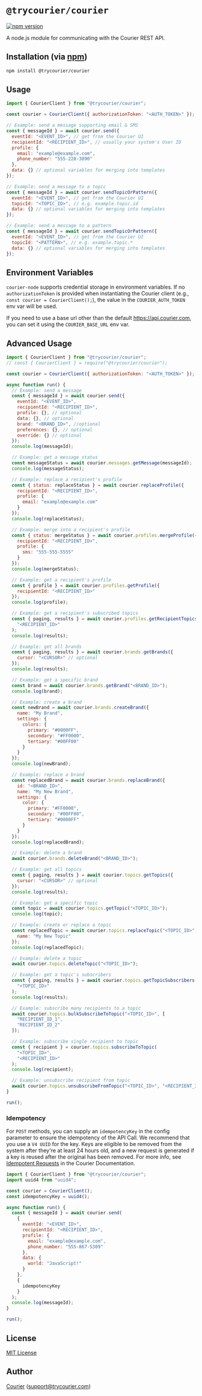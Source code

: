 # `@trycourier/courier`

[![npm version](https://badge.fury.io/js/%40trycourier%2Fcourier.svg)](https://badge.fury.io/js/%40trycourier%2Fcourier)

A node.js module for communicating with the Courier REST API.

## Installation (via [npm](https://www.npmjs.com/package/@trycourier/courier))

```bash
npm install @trycourier/courier
```

## Usage

```javascript
import { CourierClient } from "@trycourier/courier";

const courier = CourierClient({ authorizationToken: "<AUTH_TOKEN>" }); // get from the Courier UI

// Example: send a message supporting email & SMS
const { messageId } = await courier.send({
  eventId: "<EVENT_ID>", // get from the Courier UI
  recipientId: "<RECIPIENT_ID>", // usually your system's User ID
  profile: {
    email: "example@example.com",
    phone_number: "555-228-3890"
  },
  data: {} // optional variables for merging into templates
});

// Example: send a message to a topic
const { messageId } = await courier.sendTopicOrPattern({
  eventId: "<EVENT_ID>", // get from the Courier UI
  topicId: "<TOPIC_ID>", // e.g. example.topic.id
  data: {} // optional variables for merging into templates
});

// Example: send a message to a pattern
const { messageId } = await courier.sendTopicOrPattern({
  eventId: "<EVENT_ID>", // get from the Courier UI
  topicId: "<PATTERN>", // e.g. example.topic.*
  data: {} // optional variables for merging into templates
});
```

## Environment Variables

`courier-node` supports credential storage in environment variables. If no `authorizationToken` is provided when instantiating the Courier client (e.g., `const courier = CourierClient();`), the value in the `COURIER_AUTH_TOKEN` env var will be used.

If you need to use a base url other than the default https://api.courier.com, you can set it using the `COURIER_BASE_URL` env var.

## Advanced Usage

```javascript
import { CourierClient } from "@trycourier/courier";
// const { CourierClient } = require("@trycourier/courier");

const courier = CourierClient({ authorizationToken: "<AUTH_TOKEN>" });

async function run() {
  // Example: send a message
  const { messageId } = await courier.send({
    eventId: "<EVENT_ID>",
    recipientId: "<RECIPIENT_ID>",
    profile: {}, // optional
    data: {}, // optional
    brand: "<BRAND_ID>", //optional
    preferences: {}, // optional
    override: {} // optional
  });
  console.log(messageId);

  // Example: get a message status
  const messageStatus = await courier.messages.getMessage(messageId);
  console.log(messageStatus);

  // Example: replace a recipient's profile
  const { status: replaceStatus } = await courier.replaceProfile({
    recipientId: "<RECIPIENT_ID>",
    profile: {
      email: "example@example.com"
    }
  });
  console.log(replaceStatus);

  // Example: merge into a recipient's profile
  const { status: mergeStatus } = await courier.profiles.mergeProfile({
    recipientId: "<RECIPIENT_ID>",
    profile: {
      sms: "555-555-5555"
    }
  });
  console.log(mergeStatus);

  // Example: get a recipient's profile
  const { profile } = await courier.profiles.getProfile({
    recipientId: "<RECIPIENT_ID>"
  });
  console.log(profile);

  // Example: get a recipient's subscribed topics
  const { paging, results } = await courier.profiles.getRecipientTopics(
    "<RECIPIENT_ID>"
  );
  console.log(results);

  // Example: get all brands
  const { paging, results } = await courier.brands.getBrands({
    cursor: "<CURSOR>" // optional
  });
  console.log(results);

  // Example: get a specific brand
  const brand = await courier.brands.getBrand("<BRAND_ID>");
  console.log(brand);

  // Example: create a brand
  const newBrand = await courier.brands.createBrand({
    name: "My Brand",
    settings: {
      colors: {
        primary: "#0000FF",
        secondary: "#FF0000",
        tertiary: "#00FF00"
      }
    }
  });
  console.log(newBrand);

  // Example: replace a brand
  const replacedBrand = await courier.brands.replaceBrand({
    id: "<BRAND_ID>",
    name: "My New Brand",
    settings: {
      color: {
        primary: "#FF0000",
        secondary: "#00FF00",
        tertiary: "#0000FF"
      }
    }
  });
  console.log(replacedBrand);

  // Example: delete a brand
  await courier.brands.deleteBrand("<BRAND_ID>");

  // Example: get all topics
  const { paging, results } = await courier.topics.getTopics({
    cursor: "<CURSOR>" // optional
  });
  console.log(results);

  // Example: get a specific topic
  const topic = await courier.topics.getTopic("<TOPIC_ID>");
  console.log(topic);

  // Example: create or replace a topic
  const replacedTopic = await courier.topics.replaceTopic("<TOPIC_ID>", {
    name: "My New Topic"
  });
  console.log(replacedTopic);

  // Example: delete a topic
  await courier.topics.deleteTopic("<TOPIC_ID>");

  // Example: get a topic's subscribers
  const { paging, results } = await courier.topics.getTopicSubscribers(
    "<TOPIC_ID>"
  );
  console.log(results);

  // Example: subscribe many recipients to a topic
  await courier.topics.bulkSubscribeToTopic("<TOPIC_ID>", [
    "RECIPIENT_ID_1",
    "RECIPIENT_ID_2"
  ]);

  // Example: subscribe single recipient to topic
  const { recipient } = courier.topics.subscribeToTopic(
    "<TOPIC_ID>",
    "<RECIPIENT_ID>"
  );
  console.log(recipient);

  // Example: unsubscribe recipient from topic
  await courier.topics.unsubscribeFromTopic("<TOPIC_ID>", "<RECIPIENT_ID>");
}

run();
```

### Idempotency

For `POST` methods, you can supply an `idempotencyKey` in the config parameter to ensure the idempotency of the API Call. We recommend that you use a `V4 UUID` for the key. Keys are eligible to be removed from the system after they're at least 24 hours old, and a new request is generated if a key is reused after the original has been removed. For more info, see [Idempotent Requests](https://docs.trycourier.com/reference/idempotent-requests) in the Courier Documentation.

```javascript
import { CourierClient } from "@trycourier/courier";
import uuid4 from "uuid4";

const courier = CourierClient();
const idempotencyKey = uuid4();

async function run() {
  const { messageId } = await courier.send(
    {
      eventId: "<EVENT_ID>",
      recipientId: "<RECIPIENT_ID>",
      profile: {
        email: "example@example.com",
        phone_number: "555-867-5309"
      },
      data: {
        world: "JavaScript!"
      }
    },
    {
      idempotencyKey
    }
  );
  console.log(messageId);
}

run();
```

## License

[MIT License](http://www.opensource.org/licenses/mit-license.php)

## Author

[Courier](https://github.com/trycourier) ([support@trycourier.com](mailto:support@trycourier.com))
